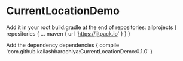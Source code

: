 # CurrentLocationDemo

Add it in your root build.gradle at the end of repositories:
allprojects {
		repositories {
			...
			maven { url 'https://jitpack.io' }
		}
	}
  
  
  Add the dependency
  dependencies {
	        compile 'com.github.kailashbarochiya:CurrentLocationDemo:0.1.0'
	}
  
